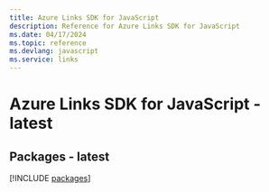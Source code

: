 ```yaml
---
title: Azure Links SDK for JavaScript
description: Reference for Azure Links SDK for JavaScript
ms.date: 04/17/2024
ms.topic: reference
ms.devlang: javascript
ms.service: links
---
```

# Azure Links SDK for JavaScript - latest
## Packages - latest
[!INCLUDE [packages](links-index.md)]